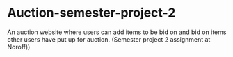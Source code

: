 # Auction-semester-project-2
An auction website where users can add items to be bid on and bid on items other users have put up for auction. (Semester project 2 assignment at Noroff))
